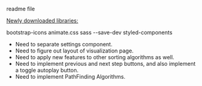 readme file

<u>Newly downloaded libraries: </u>

bootstrap-icons
animate.css
sass --save-dev
styled-components


- Need to separate settings component. 
- Need to figure out layout of visualization page.
- Need to apply new features to other sorting algorithms as well. 
- Need to implement previous and next step buttons, and also implement a toggle autoplay button. 
- Need to implement PathFinding Algorithms.
